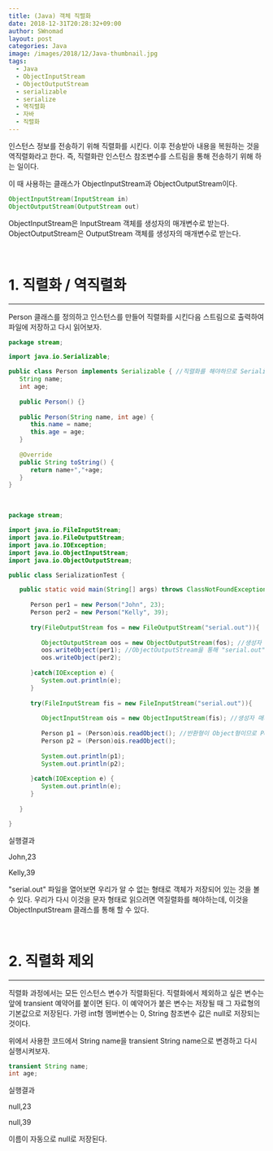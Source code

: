 ```yaml
---
title: (Java) 객체 직렬화
date: 2018-12-31T20:28:32+09:00
author: SWnomad
layout: post
categories: Java
image: /images/2018/12/Java-thumbnail.jpg
tags:
  - Java
  - ObjectInputStream
  - ObjectOutputStream
  - serializable
  - serialize
  - 역직렬화
  - 자바
  - 직렬화
---
```

인스턴스 정보를 전송하기 위해 직렬화를 시킨다. 이후 전송받아 내용을 복원하는 것을 역직렬화라고 한다. 즉, 직렬화란 인스턴스 참조변수를 스트림을 통해 전송하기 위해 하는 일이다.

이 때 사용하는 클래스가 ObjectInputStream과 ObjectOutputStream이다.

~~~ java
ObjectInputStream(InputStream in)
ObjectOutputStream(OutputStream out)
~~~

ObjectInputStream은 InputStream 객체를 생성자의 매개변수로 받는다. ObjectOutputStream은 OutputStream 객체를 생성자의 매개변수로 받는다.

&nbsp;

# 1. 직렬화 / 역직렬화

* * *

Person 클래스를 정의하고 인스턴스를 만들어 직렬화를 시킨다음 스트림으로 출력하여 파일에 저장하고 다시 읽어보자.

~~~ java
package stream;

import java.io.Serializable;

public class Person implements Serializable { //직렬화를 해야하므로 Serializable 인터페이스 구현
   String name;
   int age;
   
   public Person() {}
   
   public Person(String name, int age) {
      this.name = name;
      this.age = age;
   }
   
   @Override
   public String toString() {
      return name+","+age;
   }
}
~~~

&nbsp;

~~~ java
package stream;

import java.io.FileInputStream;
import java.io.FileOutputStream;
import java.io.IOException;
import java.io.ObjectInputStream;
import java.io.ObjectOutputStream;

public class SerializationTest {

   public static void main(String[] args) throws ClassNotFoundException { //역직렬화 과정에서 Class 찾지 못할 수 있으므로 ClassNotFoundException 던지기
      
      Person per1 = new Person("John", 23);
      Person per2 = new Person("Kelly", 39);
      
      try(FileOutputStream fos = new FileOutputStream("serial.out")){
         
         ObjectOutputStream oos = new ObjectOutputStream(fos); //생성자 매개변수로 FileOutputStream 객체 전달
         oos.writeObject(per1); //ObjectOutputStream을 통해 "serial.out" 파일에 쓰기
         oos.writeObject(per2);
         
      }catch(IOException e) {
         System.out.println(e);
      }
      
      try(FileInputStream fis = new FileInputStream("serial.out")){
         
         ObjectInputStream ois = new ObjectInputStream(fis); //생성자 매개변수로 FileInputStream 객체 전달
         
         Person p1 = (Person)ois.readObject(); //반환형이 Object형이므로 Person으로 강제 형변환
         Person p2 = (Person)ois.readObject();
         
         System.out.println(p1);
         System.out.println(p2);
         
      }catch(IOException e) {
         System.out.println(e);
      }
            
   }

}
~~~

실행결과

John,23


Kelly,39

"serial.out" 파일을 열어보면 우리가 알 수 없는 형태로 객체가 저장되어 있는 것을 볼 수 있다. 우리가 다시 이것을 문자 형태로 읽으려면 역질렬화를 해야하는데, 이것을 ObjectInputStream 클래스를 통해 할 수 있다.

&nbsp;

# 2. 직렬화 제외

* * *

직렬화 과정에서는 모든 인스턴스 변수가 직렬화된다. 직렬화에서 제외하고 싶은 변수는 앞에 transient 예약어를 붙이면 된다. 이 예약어가 붙은 변수는 저장될 때 그 자료형의 기본값으로 저장된다. 가령 int형 멤버변수는 0, String 참조변수 값은 null로 저장되는 것이다.

위에서 사용한 코드에서 String name을 transient String name으로 변경하고 다시 실행시켜보자.

~~~ java
transient String name;
int age;
~~~

실행결과

null,23


null,39


 이름이 자동으로 null로 저장된다.

&nbsp;

&nbsp;
